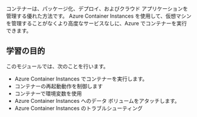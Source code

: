 コンテナーは、パッケージ化、デプロイ、およびクラウド アプリケーションを管理する優れた方法です。 Azure Container Instances を使用して、仮想マシンを管理することがなくより高度なサービスなしに、Azure でコンテナーを実行できます。

## <a name="learning-objectives"></a>学習の目的  

このモジュールでは、次のことを行います。

- Azure Container Instances でコンテナーを実行します。
- コンテナーの再起動動作を制御します
- コンテナーで環境変数を使用
- Azure Container Instances へのデータ ボリュームをアタッチします。
- Azure Container Instances のトラブルシューティング